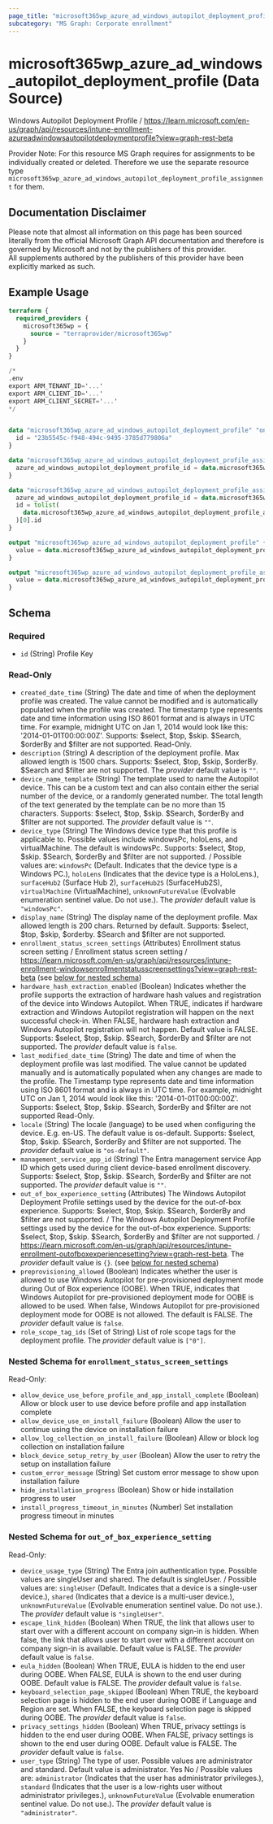 ```yaml
---
page_title: "microsoft365wp_azure_ad_windows_autopilot_deployment_profile Data Source - microsoft365wp"
subcategory: "MS Graph: Corporate enrollment"
---
```


# microsoft365wp_azure_ad_windows_autopilot_deployment_profile (Data Source)

Windows Autopilot Deployment Profile / https://learn.microsoft.com/en-us/graph/api/resources/intune-enrollment-azureadwindowsautopilotdeploymentprofile?view=graph-rest-beta

Provider Note: For this resource MS Graph requires for assignments to be individually created or deleted. Therefore we use the separate resource type `microsoft365wp_azure_ad_windows_autopilot_deployment_profile_assignment` for them.

## Documentation Disclaimer

Please note that almost all information on this page has been sourced literally from the official Microsoft Graph API 
documentation and therefore is governed by Microsoft and not by the publishers of this provider.  
All supplements authored by the publishers of this provider have been explicitly marked as such.

## Example Usage

```terraform
terraform {
  required_providers {
    microsoft365wp = {
      source = "terraprovider/microsoft365wp"
    }
  }
}

/*
.env
export ARM_TENANT_ID='...'
export ARM_CLIENT_ID='...'
export ARM_CLIENT_SECRET='...'
*/


data "microsoft365wp_azure_ad_windows_autopilot_deployment_profile" "one" {
  id = "23b5545c-f948-494c-9495-3785d779806a"
}

data "microsoft365wp_azure_ad_windows_autopilot_deployment_profile_assignments" "all" {
  azure_ad_windows_autopilot_deployment_profile_id = data.microsoft365wp_azure_ad_windows_autopilot_deployment_profile.one.id
}

data "microsoft365wp_azure_ad_windows_autopilot_deployment_profile_assignment" "one" {
  azure_ad_windows_autopilot_deployment_profile_id = data.microsoft365wp_azure_ad_windows_autopilot_deployment_profile.one.id
  id = tolist(
    data.microsoft365wp_azure_ad_windows_autopilot_deployment_profile_assignments.all.azure_ad_windows_autopilot_deployment_profile_assignments
  )[0].id
}

output "microsoft365wp_azure_ad_windows_autopilot_deployment_profile" {
  value = data.microsoft365wp_azure_ad_windows_autopilot_deployment_profile.one
}

output "microsoft365wp_azure_ad_windows_autopilot_deployment_profile_assignment" {
  value = data.microsoft365wp_azure_ad_windows_autopilot_deployment_profile_assignment.one
}
```

<!-- schema generated by tfplugindocs -->
## Schema

### Required

- `id` (String) Profile Key

### Read-Only

- `created_date_time` (String) The date and time of when the deployment profile was created. The value cannot be modified and is automatically populated when the profile was created. The timestamp type represents date and time information using ISO 8601 format and is always in UTC time. For example, midnight UTC on Jan 1, 2014 would look like this: '2014-01-01T00:00:00Z'. Supports: $select, $top, $skip. $Search, $orderBy and $filter are not supported. Read-Only.
- `description` (String) A description of the deployment profile. Max allowed length is 1500 chars. Supports: $select, $top, $skip, $orderBy. $Search and $filter are not supported. The _provider_ default value is `""`.
- `device_name_template` (String) The template used to name the Autopilot device. This can be a custom text and can also contain either the serial number of the device, or a randomly generated number. The total length of the text generated by the template can be no more than 15 characters. Supports: $select, $top, $skip. $Search, $orderBy and $filter are not supported. The _provider_ default value is `""`.
- `device_type` (String) The Windows device type that this profile is applicable to. Possible values include windowsPc, holoLens, and virtualMachine. The default is windowsPc. Supports: $select, $top, $skip. $Search, $orderBy and $filter are not supported. / Possible values are: `windowsPc` (Default. Indicates that the device type  is a Windows PC.), `holoLens` (Indicates that the device type is a HoloLens.), `surfaceHub2` (Surface Hub 2), `surfaceHub2S` (SurfaceHub2S), `virtualMachine` (VirtualMachine), `unknownFutureValue` (Evolvable enumeration sentinel value. Do not use.). The _provider_ default value is `"windowsPc"`.
- `display_name` (String) The display name of the deployment profile. Max allowed length is 200 chars. Returned by default. Supports: $select, $top, $skip, $orderby. $Search and $filter are not supported.
- `enrollment_status_screen_settings` (Attributes) Enrollment status screen setting / Enrollment status screen setting / https://learn.microsoft.com/en-us/graph/api/resources/intune-enrollment-windowsenrollmentstatusscreensettings?view=graph-rest-beta (see [below for nested schema](#nestedatt--enrollment_status_screen_settings))
- `hardware_hash_extraction_enabled` (Boolean) Indicates whether the profile supports the extraction of hardware hash values and registration of the device into Windows Autopilot. When TRUE, indicates if hardware extraction and Windows Autopilot registration will happen on the next successful check-in. When FALSE, hardware hash extraction and Windows Autopilot registration will not happen. Default value is FALSE. Supports: $select, $top, $skip. $Search, $orderBy and $filter are not supported. The _provider_ default value is `false`.
- `last_modified_date_time` (String) The date and time of when the deployment profile was last modified. The value cannot be updated manually and is automatically populated when any changes are made to the profile. The Timestamp type represents date and time information using ISO 8601 format and is always in UTC time. For example, midnight UTC on Jan 1, 2014 would look like this: '2014-01-01T00:00:00Z'. Supports: $select, $top, $skip. $Search, $orderBy and $filter are not supported Read-Only.
- `locale` (String) The locale (language) to be used when configuring the device. E.g. en-US. The default value is os-default. Supports: $select, $top, $skip. $Search, $orderBy and $filter are not supported. The _provider_ default value is `"os-default"`.
- `management_service_app_id` (String) The Entra management service App ID which gets used during client device-based enrollment discovery. Supports: $select, $top, $skip. $Search, $orderBy and $filter are not supported. The _provider_ default value is `""`.
- `out_of_box_experience_setting` (Attributes) The Windows Autopilot Deployment Profile settings used by the device for the out-of-box experience. Supports: $select, $top, $skip. $Search, $orderBy and $filter are not supported. / The Windows Autopilot Deployment Profile settings used by the device for the out-of-box experience. Supports: $select, $top, $skip. $Search, $orderBy and $filter are not supported. / https://learn.microsoft.com/en-us/graph/api/resources/intune-enrollment-outofboxexperiencesetting?view=graph-rest-beta. The _provider_ default value is `{}`. (see [below for nested schema](#nestedatt--out_of_box_experience_setting))
- `preprovisioning_allowed` (Boolean) Indicates whether the user is allowed to use Windows Autopilot for pre-provisioned deployment mode during Out of Box experience (OOBE). When TRUE, indicates that Windows Autopilot for pre-provisioned deployment mode for OOBE is allowed to be used. When false, Windows Autopilot for pre-provisioned deployment mode for OOBE is not allowed. The default is FALSE. The _provider_ default value is `false`.
- `role_scope_tag_ids` (Set of String) List of role scope tags for the deployment profile. The _provider_ default value is `["0"]`.

<a id="nestedatt--enrollment_status_screen_settings"></a>
### Nested Schema for `enrollment_status_screen_settings`

Read-Only:

- `allow_device_use_before_profile_and_app_install_complete` (Boolean) Allow or block user to use device before profile and app installation complete
- `allow_device_use_on_install_failure` (Boolean) Allow the user to continue using the device on installation failure
- `allow_log_collection_on_install_failure` (Boolean) Allow or block log collection on installation failure
- `block_device_setup_retry_by_user` (Boolean) Allow the user to retry the setup on installation failure
- `custom_error_message` (String) Set custom error message to show upon installation failure
- `hide_installation_progress` (Boolean) Show or hide installation progress to user
- `install_progress_timeout_in_minutes` (Number) Set installation progress timeout in minutes


<a id="nestedatt--out_of_box_experience_setting"></a>
### Nested Schema for `out_of_box_experience_setting`

Read-Only:

- `device_usage_type` (String) The Entra join authentication type. Possible values are singleUser and shared. The default is singleUser. / Possible values are: `singleUser` (Default. Indicates that a device is a single-user device.), `shared` (Indicates that a device is a multi-user device.), `unknownFutureValue` (Evolvable enumeration sentinel value. Do not use.). The _provider_ default value is `"singleUser"`.
- `escape_link_hidden` (Boolean) When TRUE, the link that allows user to start over with a different account on company sign-in is hidden. When false, the link that allows user to start over with a different account on company sign-in is available. Default value is FALSE. The _provider_ default value is `false`.
- `eula_hidden` (Boolean) When TRUE, EULA is hidden to the end user during OOBE. When FALSE, EULA is shown to the end user during OOBE. Default value is FALSE. The _provider_ default value is `false`.
- `keyboard_selection_page_skipped` (Boolean) When TRUE, the keyboard selection page is hidden to the end user during OOBE if Language and Region are set. When FALSE, the keyboard selection page is skipped during OOBE. The _provider_ default value is `false`.
- `privacy_settings_hidden` (Boolean) When TRUE, privacy settings is hidden to the end user during OOBE. When FALSE, privacy settings is shown to the end user during OOBE. Default value is FALSE. The _provider_ default value is `false`.
- `user_type` (String) The type of user. Possible values are administrator and standard. Default value is administrator. Yes No / Possible values are: `administrator` (Indicates that the user has administrator privileges.), `standard` (Indicates that the user is a low-rights user without administrator privileges.), `unknownFutureValue` (Evolvable enumeration sentinel value. Do not use.). The _provider_ default value is `"administrator"`.
